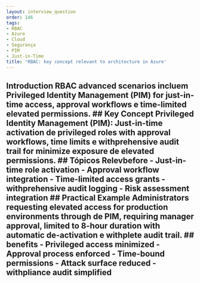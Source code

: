 ```yaml
---
layout: interview_question
order: 146
tags:
- RBAC
- Azure
- Cloud
- Segurança
- PIM
- Just-in-Time
title: 'RBAC: key concept relevant to architecture in Azure'
---
```


## Introduction RBAC advanced scenarios incluem Privileged Identity Management (PIM) for just-in-time access, approval workflows e time-limited elevated permissions. ## Key Concept **Privileged Identity Management (PIM)**: Just-in-time activation de privileged roles with approval workflows, time limits e withprehensive audit trail for minimize exposure de elevated permissions. ## Tópicos Relevbefore - Just-in-time role activation - Approval workflow integration - Time-limited access grants - withprehensive audit logging - Risk assessment integration ## Practical Example Administrators requesting elevated access for production environments through de PIM, requiring manager approval, limited to 8-hour duration with automatic de-activation e withplete audit trail. ## benefits - Privileged access minimized - Approval process enforced - Time-bound permissions - Attack surface reduced - withpliance audit simplified